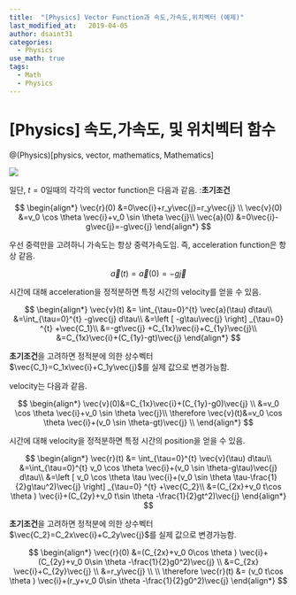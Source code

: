 ```yaml
---
title:  "[Physics] Vector Function과 속도,가속도,위치벡터 (예제)"
last_modified_at:   2019-04-05
author: dsaint31
categories: 
  - Physics
use_math: true
tags: 
  - Math 
  - Physics
---
```


# [Physics] 속도,가속도, 및 위치벡터 함수
@(Physics)[physics, vector, mathematics, Mathematics]

<img src="https://docs.google.com/drawings/d/e/2PACX-1vSX13GLy-s-j4y33JSGn1oUIH0T_Dq1xhgPlJ9PcX8Rngp-2_QswtURuKHP9T8TD2xvRquClNLE2o_Y/pub?w=680&h=431">


일단, $t=0$일때의 각각의 vector function은 다음과 같음. :**초기조건**

$$
\begin{align*}
\vec{r}(0) &=0\vec{i}+r_y\vec{j}=r_y\vec{j} \\
\vec{v}(0) &=v_0 \cos \theta \vec{i}+v_0 \sin \theta \vec{j}\\
\vec{a}(0) &=0\vec{i}-g\vec{j}=-g\vec{j}
\end{align*}
$$

우선 중력만을 고려하니 가속도는 항상 중력가속도임.
즉, acceleration function은 항상 같음.

$$
\vec{a}(t) = \vec{a}(0) =-g\vec{j}
$$

시간에 대해 acceleration을 정적분하면 특정 시간의 velocity를 얻을 수 있음.

$$
\begin{align*}
\vec{v}(t) &= \int_{\tau=0}^{t} \vec{a}(\tau) d\tau\\
&=\int_{\tau=0}^{t} -g\vec{j} d\tau\\
&=\left [ -g\tau\vec{j} \right] _{\tau=0} ^{t} +\vec{C_1}\\
&=-gt\vec{j} +C_{1x}\vec{i}+C_{1y}\vec{j}\\
&=C_{1x}\vec{i}+(C_{1y}-gt)\vec{j}
\end{align*}
$$

**초기조건**을 고려하면 정적분에 의한 상수벡터 $\vec{C_1}=C_1x\vec{i}+C_1y\vec{j}$를 실제 값으로 변경가능함.

velocity는 다음과 같음.

$$
\begin{align*}
\vec{v}(0)&=C_{1x}\vec{i}+(C_{1y}-g0)\vec{j} \\
&=v_0 \cos \theta \vec{i}+v_0 \sin \theta \vec{j}\\
\therefore
\vec{v}(t)&=v_0 \cos \theta \vec{i}+(v_0 \sin \theta-gt)\vec{j} \\
\end{align*}
$$

시간에 대해 velocity을 정적분하면 특정 시간의 position을 얻을 수 있음.

$$
\begin{align*}
\vec{r}(t) &= \int_{\tau=0}^{t} \vec{v}(\tau) d\tau\\
&=\int_{\tau=0}^{t} v_0 \cos \theta \vec{i}+(v_0 \sin \theta-g\tau)\vec{j}  d\tau\\
&=\left [ v_0 \cos \theta \tau \vec{i}+(v_0 \sin \theta \tau-\frac{1}{2}g\tau^2)\vec{j}  \right] _{\tau=0} ^{t} +\vec{C_2}\\
&=(C_{2x}+v_0 t\cos \theta ) \vec{i}+(C_{2y}+v_0 t\sin \theta -\frac{1}{2}gt^2)\vec{j}
\end{align*}
$$

**초기조건**을 고려하면 정적분에 의한 상수벡터 $\vec{C_2}=C_2x\vec{i}+C_2y\vec{j}$를 실제 값으로 변경가능함.

$$
\begin{align*}
\vec{r}(0) &=(C_{2x}+v_0 0\cos \theta ) \vec{i}+(C_{2y}+v_0 0\sin \theta -\frac{1}{2}g0^2)\vec{j} \\
&=C_{2x}  \vec{i}+C_{2y}\vec{j} \\
&=r_y\vec{j} \\
\\
\therefore \vec{r}(t) &= (v_0 t\cos \theta ) \vec{i}+(r_y+v_0 0\sin \theta -\frac{1}{2}g0^2)\vec{j}
\end{align*}
$$

